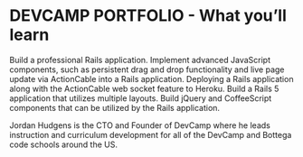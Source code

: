 # DEVCAMP PORTFOLIO  - What you’ll learn
Build a professional Rails application.
Implement advanced JavaScript components, such as persistent drag and drop functionality and live page update via ActionCable into a Rails application.
Deploying a Rails application along with the ActionCable web socket feature to Heroku.
Build a Rails 5 application that utilizes multiple layouts.
Build jQuery and CoffeeScript components that can be utilized by the Rails application.

Jordan Hudgens is the CTO and Founder of DevCamp where he leads instruction and curriculum development for all of the DevCamp and Bottega code schools around the US.